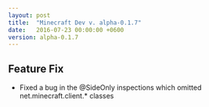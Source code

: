 ```yaml
---
layout: post
title:  "Minecraft Dev v. alpha-0.1.7"
date:   2016-07-23 00:00:00 +0600
version: alpha-0.1.7
---
```


## Feature Fix

* Fixed a bug in the @SideOnly inspections which omitted net.minecraft.client.* classes

